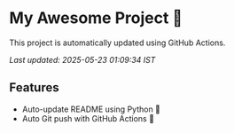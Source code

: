 # My Awesome Project 🚀

This project is automatically updated using GitHub Actions.

_Last updated: 2025-05-23 01:09:34 IST_

## Features
- Auto-update README using Python 🐍
- Auto Git push with GitHub Actions 🤖
